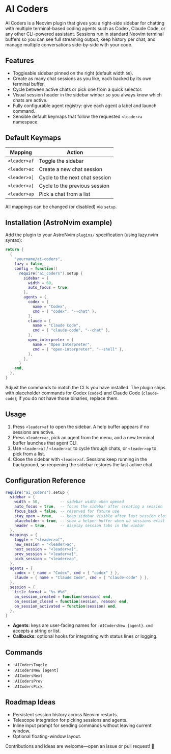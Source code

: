 # AI Coders

AI Coders is a Neovim plugin that gives you a right-side sidebar for chatting with multiple terminal-based coding agents such as Codex, Claude Code, or any other CLI-powered assistant. Sessions run in standard Neovim terminal buffers so you can see full streaming output, keep history per chat, and manage multiple conversations side-by-side with your code.

## Features

- Toggleable sidebar pinned on the right (default width `50`).
- Create as many chat sessions as you like, each backed by its own terminal buffer.
- Cycle between active chats or pick one from a quick selector.
- Visual session header in the sidebar winbar so you always know which chats are active.
- Fully configurable agent registry: give each agent a label and launch command.
- Sensible default keymaps that follow the requested `<leader>a` namespace.

## Default Keymaps

| Mapping          | Action                         |
| ---------------- | ------------------------------ |
| `<leader>af`     | Toggle the sidebar             |
| `<leader>ac`     | Create a new chat session      |
| `<leader>a]`     | Cycle to the next chat session |
| `<leader>a[`     | Cycle to the previous session  |
| `<leader>ap`     | Pick a chat from a list        |

All mappings can be changed (or disabled) via `setup`.

## Installation (AstroNvim example)

Add the plugin to your AstroNvim `plugins/` specification (using lazy.nvim syntax):

```lua
return {
  {
    "yourname/ai-coders",
    lazy = false,
    config = function()
      require("ai_coders").setup {
        sidebar = {
          width = 60,
          auto_focus = true,
        },
        agents = {
          codex = {
            name = "Codex",
            cmd = { "codex", "--chat" },
          },
          claude = {
            name = "Claude Code",
            cmd = { "claude-code", "--chat" },
          },
          open_interpreter = {
            name = "Open Interpreter",
            cmd = { "open-interpreter", "--shell" },
          },
        },
      }
    end,
  },
}
```

Adjust the commands to match the CLIs you have installed. The plugin ships with placeholder commands for Codex (`codex`) and Claude Code (`claude-code`); if you do not have those binaries, replace them.

## Usage

1. Press `<leader>af` to open the sidebar. A help buffer appears if no sessions are active.
2. Press `<leader>ac`, pick an agent from the menu, and a new terminal buffer launches that agent CLI.
3. Use `<leader>a]` / `<leader>a[` to cycle through chats, or `<leader>ap` to pick from a list.
4. Close the sidebar with `<leader>af`. Sessions keep running in the background, so reopening the sidebar restores the last active chat.

## Configuration Reference

```lua
require("ai_coders").setup {
  sidebar = {
    width = 50,         -- sidebar width when opened
    auto_focus = true,  -- focus the sidebar after creating a session
    focus_back = false, -- reserved for future use
    stay_open = true,   -- keep sidebar visible after last session closes
    placeholder = true, -- show a helper buffer when no sessions exist
    header = true,      -- display session tabs in the winbar
  },
  mappings = {
    toggle = "<leader>af",
    new_session = "<leader>ac",
    next_session = "<leader>a]",
    prev_session = "<leader>a[",
    pick_session = "<leader>ap",
  },
  agents = {
    codex = { name = "Codex", cmd = { "codex" } },
    claude = { name = "Claude Code", cmd = { "claude-code" } },
  },
  session = {
    title_format = "%s #%d",
    on_session_created = function(session) end,
    on_session_closed = function(session, reason) end,
    on_session_activated = function(session) end,
  },
}
```

- **Agents**: keys are user-facing names for `:AICodersNew {agent}`. `cmd` accepts a string or list.
- **Callbacks**: optional hooks for integrating with status lines or logging.

## Commands

- `:AICodersToggle`
- `:AICodersNew [agent]`
- `:AICodersNext`
- `:AICodersPrev`
- `:AICodersPick`

## Roadmap Ideas

- Persistent session history across Neovim restarts.
- Telescope integration for picking sessions and agents.
- Inline input prompt for sending commands without leaving current window.
- Optional floating-window layout.

Contributions and ideas are welcome—open an issue or pull request! 🌟

